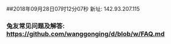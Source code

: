 ##2018年09月28日07时12分07秒 新址: 142.93.207.115
### 兔友常见问题及解答: https://github.com/wanggonging/d/blob/w/FAQ.md
